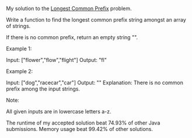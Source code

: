 My solution to the [Longest Common Prefix](https://leetcode.com/problems/longest-common-prefix/) problem.

Write a function to find the longest common prefix string amongst an array of strings.

If there is no common prefix, return an empty string "".

Example 1:

Input: ["flower","flow","flight"]
Output: "fl"

Example 2:

Input: ["dog","racecar","car"]
Output: ""
Explanation: There is no common prefix among the input strings.

Note:

All given inputs are in lowercase letters a-z.

The runtime of my accepted solution beat 74.93% of other Java submissions.
Memory usage beat 99.42% of other solutions.